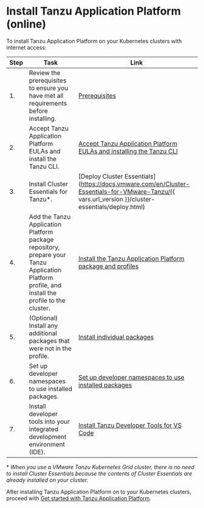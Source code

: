 # Install Tanzu Application Platform (online)

To install Tanzu Application Platform on your Kubernetes clusters with internet access:

|Step|Task|Link|
|----|----|----|
|1.| Review the prerequisites to ensure you have met all requirements before installing. |[Prerequisites](../prerequisites.hbs.md)|
|2.| Accept Tanzu Application Platform EULAs and install the Tanzu CLI. |[Accept Tanzu Application Platform EULAs and installing the Tanzu CLI](../install-tanzu-cli.hbs.md)|
|3.| Install Cluster Essentials for Tanzu*. |[Deploy Cluster Essentials](https://docs.vmware.com/en/Cluster-Essentials-for-VMware-Tanzu/{{ vars.url_version }}/cluster-essentials/deploy.html)|
|4.| Add the Tanzu Application Platform package repository, prepare your Tanzu Application Platform profile, and install the profile to the cluster. |[Install the Tanzu Application Platform package and profiles](profile.hbs.md)|
|5.| (Optional) Install any additional packages that were not in the profile. |[Install individual packages](components.hbs.md)|
|6.| Set up developer namespaces to use installed packages. |[Set up developer namespaces to use installed packages](set-up-namespaces.hbs.md)|
|7.| Install developer tools into your integrated development environment (IDE). |[Install Tanzu Developer Tools for VS Code](vscode-install.hbs.md)|

\* _When you use a VMware Tanzu Kubernetes Grid cluster, there is no need to install Cluster Essentials because the contents of Cluster Essentials are already installed on your cluster._

After installing Tanzu Application Platform on to your Kubernetes clusters, proceed with [Get started with Tanzu Application Platform](../getting-started.html).
